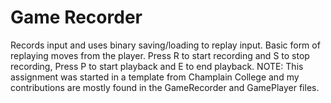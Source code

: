 # Game Recorder
Records input and uses binary saving/loading to replay input. Basic form of replaying moves from the player. Press R to start recording and S to stop recording, Press P to start playback and E to end playback.
NOTE: This assignment was started in a template from Champlain College and my contributions are mostly found in the GameRecorder and GamePlayer files.
